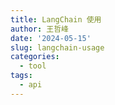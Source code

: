 ```yaml
---
title: LangChain 使用
author: 王哲峰
date: '2024-05-15'
slug: langchain-usage
categories:
  - tool
tags:
  - api
---
```

